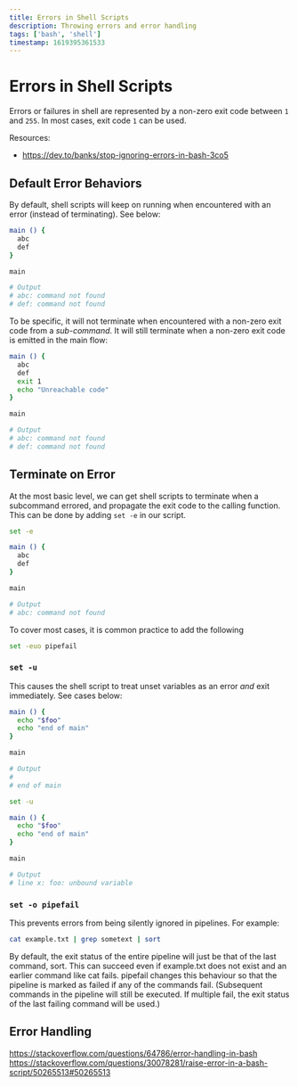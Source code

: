 ```yaml
---
title: Errors in Shell Scripts
description: Throwing errors and error handling
tags: ['bash', 'shell']
timestamp: 1619395361533
---
```


# Errors in Shell Scripts

Errors or failures in shell are represented by a non-zero exit code between `1` and `255`. In most cases, exit code `1` can be used.

Resources:
- <https://dev.to/banks/stop-ignoring-errors-in-bash-3co5>

## Default Error Behaviors

By default, shell scripts will keep on running when encountered with an error (instead of terminating). See below:

```bash
main () {
  abc
  def
}

main

# Output
# abc: command not found
# def: command not found
```

To be specific, it will not terminate when encountered with a non-zero exit code from a *sub-command*. It will still terminate when a non-zero exit code is emitted in the main flow:

```bash
main () {
  abc
  def
  exit 1
  echo "Unreachable code"
}

main

# Output
# abc: command not found
# def: command not found
```

## Terminate on Error

At the most basic level, we can get shell scripts to terminate when a subcommand errored, and propagate the exit code to the calling function. This can be done by adding `set -e` in our script.

```bash
set -e

main () {
  abc
  def
}

main

# Output
# abc: command not found
```

To cover most cases, it is common practice to add the following

```bash
set -euo pipefail
```

### `set -u`

This causes the shell script to treat unset variables as an error *and* exit immediately. See cases below:

```bash
main () {
  echo "$foo"
  echo "end of main"
}

main

# Output
# 
# end of main
```

```bash
set -u

main () {
  echo "$foo"
  echo "end of main"
}

main

# Output
# line x: foo: unbound variable 
```

### `set -o pipefail`

This prevents errors from being silently ignored in pipelines. For example:

```bash
cat example.txt | grep sometext | sort
```

By default, the exit status of the entire pipeline will just be that of the last command, sort. This can succeed even if example.txt does not exist and an earlier command like cat fails. pipefail changes this behaviour so that the pipeline is marked as failed if any of the commands fail. (Subsequent commands in the pipeline will still be executed. If multiple fail, the exit status of the last failing command will be used.)


## Error Handling
<https://stackoverflow.com/questions/64786/error-handling-in-bash>
<https://stackoverflow.com/questions/30078281/raise-error-in-a-bash-script/50265513#50265513>

<PostDate />
<PageTags />
